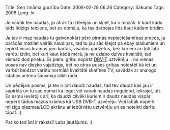 Title: Sen zināma gudrība
Date: 2008-02-28 06:26
Category: Sākums
Tags: 2008
Lang: lv

Jo vairāk tev naudas, jo ātrāk tā iztērējas un šķiet, ka ir mazāk. Ir kaut kāds tāds līdzīgs teiciens, bet es domāju, ka tas darbojas līdz kaut kādam brīdim.

Ja tev ir maz naudas tu galvenokārt pērc pirmās nepieciešamības preces, ja parādās mazliet vairāk naudiņas, tad tu jau sāc klejot pa ebay plašumiem un iepirkt visus krāmus pēc kārtas, visādus gadžetus, bez kuriem arī ļoti labi varētu iztikt, bet kuri kaut kādā mērā, ja ne uzlabo dzīves kvalitāti, tad vismaz dod prieku. Es piem. gribu nopirkt [DBV-T][1] uztvērēju .. no vienas puses nav diezko vajadzīgs, bet no otras puses gribas notestēt kā iet un varbūt beidzot varētu normālā kvalitātē skatīties TV, savādāk ar analogo istabas antenu šausmīgi slikti rāda.

Un pēdējais posms, ja tev ir ļoti daudz naudas, tad tev daudz kas jau ir sapirkts un tu sāc domāt kā iegūt vēl vairāk naudas noguldod, iekrājot, utt. Es esmu ievērojis arī, ka daudzi cilvēki kuriem ir daudz naudas vispār nepērk tādus mazus krāmus kā USB DVB-T uzvērēju. Viņi labāk nopērk milzīgu plazmas/LCD ekrānu ar iebūtvētu uztvērēju un es noteikti darītu tāpat. :)

Par ko tad īsti ir raksts? Labs jautājums. :)

  [1]: http://www.baltkom.lv/lv/par/press.html?news_id=26
